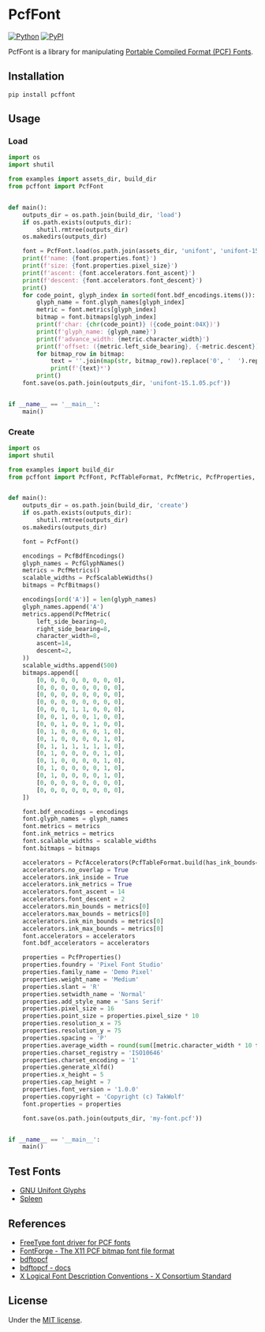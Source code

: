 # PcfFont

[![Python](https://img.shields.io/badge/python-3.10-brightgreen)](https://www.python.org)
[![PyPI](https://img.shields.io/pypi/v/pcffont)](https://pypi.org/project/pcffont/)

PcfFont is a library for manipulating [Portable Compiled Format (PCF) Fonts](https://en.wikipedia.org/wiki/Portable_Compiled_Format).

## Installation

```shell
pip install pcffont
```

## Usage

### Load

```python
import os
import shutil

from examples import assets_dir, build_dir
from pcffont import PcfFont


def main():
    outputs_dir = os.path.join(build_dir, 'load')
    if os.path.exists(outputs_dir):
        shutil.rmtree(outputs_dir)
    os.makedirs(outputs_dir)

    font = PcfFont.load(os.path.join(assets_dir, 'unifont', 'unifont-15.1.05.pcf'))
    print(f'name: {font.properties.font}')
    print(f'size: {font.properties.pixel_size}')
    print(f'ascent: {font.accelerators.font_ascent}')
    print(f'descent: {font.accelerators.font_descent}')
    print()
    for code_point, glyph_index in sorted(font.bdf_encodings.items()):
        glyph_name = font.glyph_names[glyph_index]
        metric = font.metrics[glyph_index]
        bitmap = font.bitmaps[glyph_index]
        print(f'char: {chr(code_point)} ({code_point:04X})')
        print(f'glyph_name: {glyph_name}')
        print(f'advance_width: {metric.character_width}')
        print(f'offset: ({metric.left_side_bearing}, {-metric.descent})')
        for bitmap_row in bitmap:
            text = ''.join(map(str, bitmap_row)).replace('0', '  ').replace('1', '██')
            print(f'{text}*')
        print()
    font.save(os.path.join(outputs_dir, 'unifont-15.1.05.pcf'))


if __name__ == '__main__':
    main()
```

### Create

```python
import os
import shutil

from examples import build_dir
from pcffont import PcfFont, PcfTableFormat, PcfMetric, PcfProperties, PcfAccelerators, PcfMetrics, PcfBitmaps, PcfBdfEncodings, PcfScalableWidths, PcfGlyphNames


def main():
    outputs_dir = os.path.join(build_dir, 'create')
    if os.path.exists(outputs_dir):
        shutil.rmtree(outputs_dir)
    os.makedirs(outputs_dir)

    font = PcfFont()

    encodings = PcfBdfEncodings()
    glyph_names = PcfGlyphNames()
    metrics = PcfMetrics()
    scalable_widths = PcfScalableWidths()
    bitmaps = PcfBitmaps()

    encodings[ord('A')] = len(glyph_names)
    glyph_names.append('A')
    metrics.append(PcfMetric(
        left_side_bearing=0,
        right_side_bearing=8,
        character_width=8,
        ascent=14,
        descent=2,
    ))
    scalable_widths.append(500)
    bitmaps.append([
        [0, 0, 0, 0, 0, 0, 0, 0],
        [0, 0, 0, 0, 0, 0, 0, 0],
        [0, 0, 0, 0, 0, 0, 0, 0],
        [0, 0, 0, 0, 0, 0, 0, 0],
        [0, 0, 0, 1, 1, 0, 0, 0],
        [0, 0, 1, 0, 0, 1, 0, 0],
        [0, 0, 1, 0, 0, 1, 0, 0],
        [0, 1, 0, 0, 0, 0, 1, 0],
        [0, 1, 0, 0, 0, 0, 1, 0],
        [0, 1, 1, 1, 1, 1, 1, 0],
        [0, 1, 0, 0, 0, 0, 1, 0],
        [0, 1, 0, 0, 0, 0, 1, 0],
        [0, 1, 0, 0, 0, 0, 1, 0],
        [0, 1, 0, 0, 0, 0, 1, 0],
        [0, 0, 0, 0, 0, 0, 0, 0],
        [0, 0, 0, 0, 0, 0, 0, 0],
    ])

    font.bdf_encodings = encodings
    font.glyph_names = glyph_names
    font.metrics = metrics
    font.ink_metrics = metrics
    font.scalable_widths = scalable_widths
    font.bitmaps = bitmaps

    accelerators = PcfAccelerators(PcfTableFormat.build(has_ink_bounds=True))
    accelerators.no_overlap = True
    accelerators.ink_inside = True
    accelerators.ink_metrics = True
    accelerators.font_ascent = 14
    accelerators.font_descent = 2
    accelerators.min_bounds = metrics[0]
    accelerators.max_bounds = metrics[0]
    accelerators.ink_min_bounds = metrics[0]
    accelerators.ink_max_bounds = metrics[0]
    font.accelerators = accelerators
    font.bdf_accelerators = accelerators

    properties = PcfProperties()
    properties.foundry = 'Pixel Font Studio'
    properties.family_name = 'Demo Pixel'
    properties.weight_name = 'Medium'
    properties.slant = 'R'
    properties.setwidth_name = 'Normal'
    properties.add_style_name = 'Sans Serif'
    properties.pixel_size = 16
    properties.point_size = properties.pixel_size * 10
    properties.resolution_x = 75
    properties.resolution_y = 75
    properties.spacing = 'P'
    properties.average_width = round(sum([metric.character_width * 10 for metric in font.metrics]) / len(font.metrics))
    properties.charset_registry = 'ISO10646'
    properties.charset_encoding = '1'
    properties.generate_xlfd()
    properties.x_height = 5
    properties.cap_height = 7
    properties.font_version = '1.0.0'
    properties.copyright = 'Copyright (c) TakWolf'
    font.properties = properties

    font.save(os.path.join(outputs_dir, 'my-font.pcf'))


if __name__ == '__main__':
    main()
```

## Test Fonts

- [GNU Unifont Glyphs](https://unifoundry.com/unifont/index.html)
- [Spleen](https://github.com/fcambus/spleen)

## References

- [FreeType font driver for PCF fonts](https://github.com/freetype/freetype/tree/master/src/pcf)
- [FontForge - The X11 PCF bitmap font file format](https://fontforge.org/docs/techref/pcf-format.html)
- [bdftopcf](https://gitlab.freedesktop.org/xorg/util/bdftopcf)
- [bdftopcf - docs](https://www.x.org/releases/current/doc/man/man1/bdftopcf.1.xhtml)
- [X Logical Font Description Conventions - X Consortium Standard](https://www.x.org/releases/current/doc/xorg-docs/xlfd/xlfd.html)

## License

Under the [MIT license](LICENSE).
